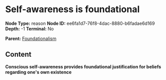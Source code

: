 # Self-awareness is foundational

**Node Type:** reason
**Node ID:** ee6fa1d7-76f8-4dac-8880-b6fadae6d169
**Depth:** -1
**Terminal:** No

**Parent:** [Foundationalism](foundationalism.md)

## Content

**Conscious self-awareness provides foundational justification for beliefs regarding one's own existence**
